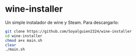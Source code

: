 # wine-installer
Un simple instalador de wine y Steam. 
Para descargarlo:
```bash
git clone https://github.com/Soyalguien2324/wine-installer
cd wine-installer
chmod a+x main.sh
clear
./main.sh
```
